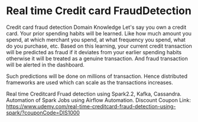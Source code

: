 # Real time Credit card FraudDetection

Credit card fraud detection Domain Knowledge
Let's say you own a credit card. Your prior spending habits will be learned. Like how much amount you spend, at which merchant you spend, at what frequency you spend, what do you purchase, etc. 
Based on this learning, your current credit transaction will be predicted as fraud if it deviates from your earlier spending habits otherwise it will be treated as a genuine transaction. And fraud transaction will be alerted in the dashboard. 

Such predictions will be done on millions of transaction. Hence distributed frameworks are used which can scale as the transactions increases.


Real time Creditcard Fruad detection using Spark2.2, Kafka, Cassandra. Automation of Spark Jobs using Airflow Automation.
Discount Coupon Link: https://www.udemy.com/real-time-creditcard-fraud-detection-using-spark/?couponCode=DIS1000
